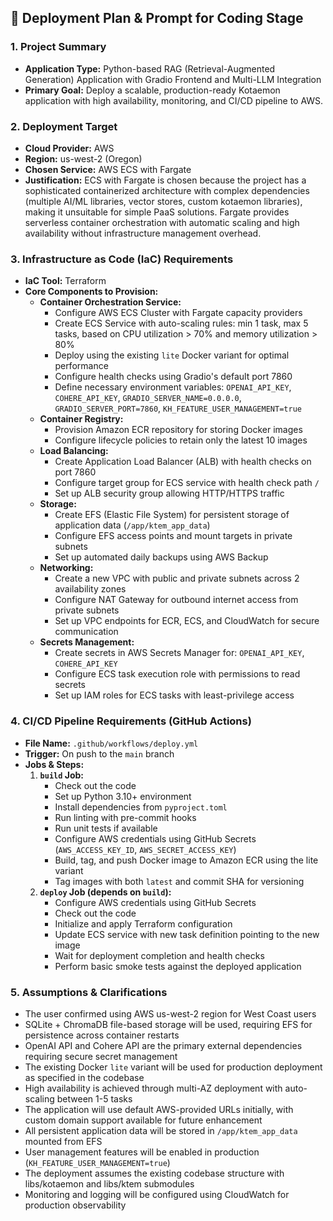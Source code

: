 ## 🚀 Deployment Plan & Prompt for Coding Stage

### 1. Project Summary
- **Application Type:** Python-based RAG (Retrieval-Augmented Generation) Application with Gradio Frontend and Multi-LLM Integration
- **Primary Goal:** Deploy a scalable, production-ready Kotaemon application with high availability, monitoring, and CI/CD pipeline to AWS.

### 2. Deployment Target
- **Cloud Provider:** AWS
- **Region:** us-west-2 (Oregon)
- **Chosen Service:** AWS ECS with Fargate
- **Justification:** ECS with Fargate is chosen because the project has a sophisticated containerized architecture with complex dependencies (multiple AI/ML libraries, vector stores, custom kotaemon libraries), making it unsuitable for simple PaaS solutions. Fargate provides serverless container orchestration with automatic scaling and high availability without infrastructure management overhead.

### 3. Infrastructure as Code (IaC) Requirements
- **IaC Tool:** Terraform
- **Core Components to Provision:**
    - **Container Orchestration Service:**
        - Configure AWS ECS Cluster with Fargate capacity providers
        - Create ECS Service with auto-scaling rules: min 1 task, max 5 tasks, based on CPU utilization > 70% and memory utilization > 80%
        - Deploy using the existing `lite` Docker variant for optimal performance
        - Configure health checks using Gradio's default port 7860
        - Define necessary environment variables: `OPENAI_API_KEY`, `COHERE_API_KEY`, `GRADIO_SERVER_NAME=0.0.0.0`, `GRADIO_SERVER_PORT=7860`, `KH_FEATURE_USER_MANAGEMENT=true`
    - **Container Registry:**
        - Provision Amazon ECR repository for storing Docker images
        - Configure lifecycle policies to retain only the latest 10 images
    - **Load Balancing:**
        - Create Application Load Balancer (ALB) with health checks on port 7860
        - Configure target group for ECS service with health check path `/`
        - Set up ALB security group allowing HTTP/HTTPS traffic
    - **Storage:**
        - Create EFS (Elastic File System) for persistent storage of application data (`/app/ktem_app_data`)
        - Configure EFS access points and mount targets in private subnets
        - Set up automated daily backups using AWS Backup
    - **Networking:**
        - Create a new VPC with public and private subnets across 2 availability zones
        - Configure NAT Gateway for outbound internet access from private subnets
        - Set up VPC endpoints for ECR, ECS, and CloudWatch for secure communication
    - **Secrets Management:**
        - Create secrets in AWS Secrets Manager for: `OPENAI_API_KEY`, `COHERE_API_KEY`
        - Configure ECS task execution role with permissions to read secrets
        - Set up IAM roles for ECS tasks with least-privilege access

### 4. CI/CD Pipeline Requirements (GitHub Actions)
- **File Name:** `.github/workflows/deploy.yml`
- **Trigger:** On push to the `main` branch
- **Jobs & Steps:**
    1. **`build` Job:**
        - Check out the code
        - Set up Python 3.10+ environment
        - Install dependencies from `pyproject.toml`
        - Run linting with pre-commit hooks
        - Run unit tests if available
        - Configure AWS credentials using GitHub Secrets (`AWS_ACCESS_KEY_ID`, `AWS_SECRET_ACCESS_KEY`)
        - Build, tag, and push Docker image to Amazon ECR using the lite variant
        - Tag images with both `latest` and commit SHA for versioning
    2. **`deploy` Job (depends on `build`):**
        - Configure AWS credentials using GitHub Secrets
        - Check out the code
        - Initialize and apply Terraform configuration
        - Update ECS service with new task definition pointing to the new image
        - Wait for deployment completion and health checks
        - Perform basic smoke tests against the deployed application

### 5. Assumptions & Clarifications
- The user confirmed using AWS us-west-2 region for West Coast users
- SQLite + ChromaDB file-based storage will be used, requiring EFS for persistence across container restarts
- OpenAI API and Cohere API are the primary external dependencies requiring secure secret management
- The existing Docker `lite` variant will be used for production deployment as specified in the codebase
- High availability is achieved through multi-AZ deployment with auto-scaling between 1-5 tasks
- The application will use default AWS-provided URLs initially, with custom domain support available for future enhancement
- All persistent application data will be stored in `/app/ktem_app_data` mounted from EFS
- User management features will be enabled in production (`KH_FEATURE_USER_MANAGEMENT=true`)
- The deployment assumes the existing codebase structure with libs/kotaemon and libs/ktem submodules
- Monitoring and logging will be configured using CloudWatch for production observability
